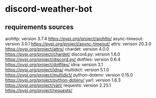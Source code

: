 # discord-weather-bot

## requirements sources
aiohttp: version 3.7.4 https://pypi.org/project/aiohttp/
async-timeout: version 3.0.1 https://pypi.org/project/async-timeout/
attrs: verison 20.3.0 https://pypi.org/project/attrs/
chardet: version 4.0.0 https://pypi.org/project/chardet/
discord.py: version 1.6.0 https://pypi.org/project/discord.py/
dotfiles: version 0.6.4 https://pypi.org/project/dotfiles/
idna: version 3.1 https://pypi.org/project/idna/
multidict: version 5.1.0 https://pypi.org/project/multidict/
python-dotenv: version 0.15.0 https://pypi.org/project/python-dotenv/
yarl: version 1.6.3 https://pypi.org/project/yarl/
requests: version 2.25.1 https://pypi.org/project/requests/

